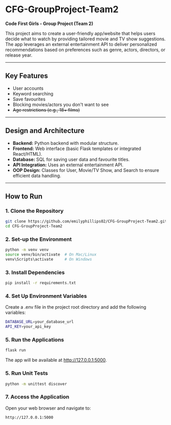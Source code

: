 # **CFG-GroupProject-Team2**

**Code First Girls - Group Project (Team 2)**  

This project aims to create a user-friendly app/website that helps users decide what to watch by providing tailored movie and TV show suggestions. The app leverages an external entertainment API to deliver personalized recommendations based on preferences such as genre, actors, directors, or release year.  

---

## **Key Features**  
- User accounts  
- Keyword searching  
- Save favourites  
- Blocking movies/actors you don't want to see  
- ~~Age restrictions (e.g., 18+ films)~~

---

## **Design and Architecture**  
- **Backend:** Python backend with modular structure.  
- **Frontend:** Web interface (basic Flask templates or integrated React/HTML).  
- **Database:** SQL for saving user data and favourite titles.  
- **API Integration:** Uses an external entertainment API.  
- **OOP Design:** Classes for User, Movie/TV Show, and Search to ensure efficient data handling.  

---

## **How to Run**  

### **1. Clone the Repository**  
```bash
git clone https://github.com/emilyphillips02/CFG-GroupProject-Team2.git
cd CFG-GroupProject-Team2
```

### **2. Set-up the Environment**  
```bash
python -m venv venv  
source venv/bin/activate  # On Mac/Linux  
venv\Scripts\activate     # On Windows  
```

### **3. Install Dependencies**  
```bash
pip install -r requirements.txt
```

### **4. Set Up Environment Variables** 
Create a .env file in the project root directory and add the following variables:
```bash
DATABASE_URL=your_database_url  
API_KEY=your_api_key  
```

### **5. Run the Applications** 
```bash
flask run
```
The app will be available at http://127.0.0.1:5000.


### **5. Run Unit Tests** 
```bash
python -m unittest discover
```

### **7. Access the Application**
Open your web browser and navigate to:
```bash
http://127.0.0.1:5000
```